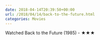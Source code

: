 ```yaml
---
date: 2018-04-14T20:39:50+00:00
url: /2018/04/14/back-to-the-future.html
categories: Movies
---
```

Watched Back to the Future (1985) - ★★★




